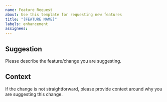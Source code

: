 ```yaml
---
name: Feature Request
about: Use this template for requesting new features
title: "[FEATURE NAME]"
labels: enhancement
assignees:
---
```


## Suggestion

Please describe the feature/change you are suggesting.

## Context

If the change is not straightforward, please provide context around why you are suggesting this change.
